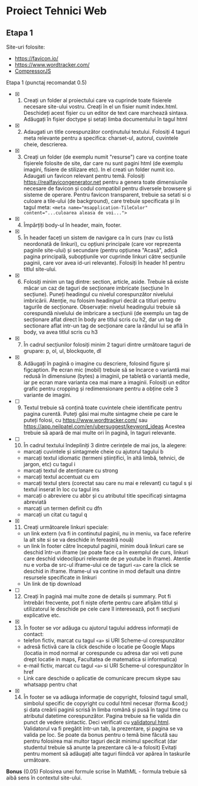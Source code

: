 # Proiect Tehnici Web 

## Etapa 1


Site-uri folosite:
- https://favicon.io/
- https://www.wordtracker.com/
- [CompressorJS](https://fengyuanchen.github.io/compressorjs/)


Etapa 1 (punctaj recomandat 0.5)
- [x] 1. Creați un folder al proiectului care va cuprinde toate fisierele necesare site-ului vostru. Creați în el un fisier  numit index.html. Deschideți acest fișier cu un editor de text care marchează sintaxa. Adăugați în fișier doctype și setați limba documentului în tagul html
- [x] 2. Adaugati un title corespunzător conținutului textului. Folosiți 4 taguri meta relevante pentru a specifica: charset-ul, autorul, cuvintele cheie, descrierea.
- [x] 3. Creați un folder (de exemplu numit "resurse") care va conține toate fișierele folosite de site, dar care nu sunt pagini html (de exemplu imagini, fisiere de stilizare etc). In el creati un folder numit ico. Adaugati un favicon relevant pentru temă. Folosiți https://realfavicongenerator.net pentru a genera toate dimensiunile necesare de favicon și codul compatibil pentru diversele browsere și sisteme de operare. Pentru favicon transparent, trebuie sa setati si o culoare a tile-ului (de background), care trebuie specificata și în tagul meta: `<meta name="msapplication-TileColor" content="...culoarea aleasa de voi...">`
- [x] 4. Împărțiți body-ul în header, main, footer.
- [x] 5. În header faceți un sistem de navigare ca în curs (nav cu listă neordonată de linkuri), cu opțiuni  principale (care vor reprezenta paginile site-ului) și secundare (pentru opțiunea "Acasă", adică pagina principală, subopțiunile vor cuprinde linkuri către secțiunile paginii, care vor avea id-uri relevante). Folosiți în header h1 pentru titlul site-ului. 
- [x] 6. Folosiți minim un tag dintre: section, article, aside. Trebuie să existe măcar un caz de taguri de secționare imbricate (secțiune în secțiune). Puneți headingul cu nivelul corespunzător nivelului imbricării. Atenție, nu folosim headinguri decât ca titluri pentru tagurile de secționare. Observație: nivelul headingului trebuie să corespundă nivelului de imbricare a secțiunii (de exemplu un tag de secționare aflat direct în body  are titlul scris cu h2, dar un tag de sectionare aflat intr-un tag de secționare care la rândul lui se află în body, va avea titlul scris cu h3
- [x] 7. În cadrul secțiunilor folosiți minim 2 taguri dintre următoare taguri de grupare: p, ol, ul, blockquote, dl
- [x] 8. Adăugați în pagină o imagine cu descriere, folosind figure și figcaption. Pe ecran mic (mobil) trebuie să se încarce o variantă mai redusă în dimensiune (bytes) a imaginii, pe tabletă o variantă medie, iar pe ecran mare varianta cea mai mare a imaginii. Folosiți un editor grafic pentru cropping și redimensionare pentru a obține cele 3 variante de imagini. 
- [ ] 9. Textul trebuie să conțină toate cuvintele cheie identificate pentru pagina curentă. Puteți găsi mai multe sintagme cheie pe care le puteți folosi, cu https://www.wordtracker.com/  sau https://app.neilpatel.com/en/ubersuggest/keyword_ideas Acestea trebuie să apară de mai multe ori în pagină, în taguri relevante.
- [ ] 10. În cadrul textului îndepliniți 3 dintre cerințele de mai jos, la alegere:
    - marcați cuvintele și sintagmele cheie cu ajutorul tagului b
    - marcați textul idiomatic (termeni științifici, în altă limbă, tehnici, de jargon, etc) cu tagul i
    - marcați textul de atenționare cu strong
    - marcați textul accentuat cu em
    - marcați textul șters (corectat sau care nu mai e relevant) cu tagul s și textul inserat în loc cu tagul ins
    - marcați o abreviere cu abbr și cu atributul title specificați sintagma abreviată
    - marcați un termen definit cu dfn
    - marcați un citat cu tagul q
- [x] 11. Creați următoarele linkuri speciale: 
    - un link extern (va fi in continutul paginii, nu in meniu, va face referire la alt site si se va deschide in fereastră nouă)
    - un link în footer către începutul paginii, minim două linkuri care se deschid într-un iframe (se poate face ca în exemplul de curs, linkuri care deschid videoclipuri relevante de pe youtube în iframe). Atentie nu e vorba de src-ul iframe-ului ce de taguri `<a>` care la click se deschid in iframe. Iframe-ul va contine in mod default una dintre resursele specificate in linkuri
    - Un link de tip download
- [ ] 12. Creați în pagină mai multe zone de details și summary. Pot fi întrebări frecvente, pot fi niște oferte pentru care afișăm titlul și utilizatorul le deschide pe cele care îl interesează, pot fi secțiuni explicative etc.
- [x] 13. În footer se vor adăuga cu ajutorul tagului address informații de contact:
    - telefon fictiv, marcat cu tagul `<a>` si URI Scheme-ul corespunzător
    - adresă fictivă care la click deschide o locatie pe Google Maps (locatia in mod normal ar corespunde cu adresa dar voi veti pune drept locatie in maps, Facultatea de matematica si informatica)
    - e-mail fictiv, marcat cu tagul `<a>` si URI Scheme-ul corespunzător în href
    - Link care deschide o aplicatie de comunicare precum skype sau whatsapp pentru chat
- [x] 14. În footer se va adăuga informație de copyright, folosind tagul small, simbolul specific de copyright cu codul html necesar (forma &cod;) și data creării paginii scrisă în limba română și pusă în tagul time cu atributul datetime corespunzător. 
Pagina trebuie sa fie valida din punct de vedere sintactic. Deci verificati cu [validatorul html](https://validator.w3.org/). Validatorul va fi pregătit într-un tab, la prezentare, și pagina se va valida pe loc.
Se poate da bonus pentru o temă bine făcută sau pentru folosirea mai multor taguri decât minimul specificat (dar studentul trebuie să anunțe la prezentare că le-a folosit)
Evitați pentru moment să adăugați alte taguri fiindcă vor apărea în taskurile următoare.

**Bonus** (0.05) Folosirea unei formule scrise în MathML - formula trebuie să aibă sens în contextul site-ului.
